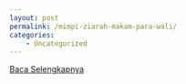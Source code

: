 ```yaml
---
layout: post
permalink: /mimpi-ziarah-makam-para-wali/
categories:
    - Uncategorized
---
```


[Baca Selengkapnya](/09)